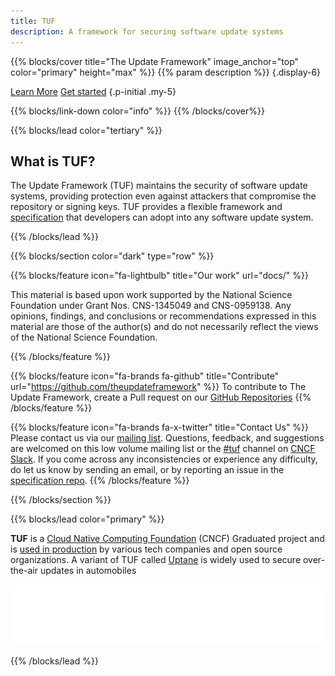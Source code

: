 ```yaml
---
title: TUF
description: A framework for securing software update systems
---
```


{{% blocks/cover title="The Update Framework" image_anchor="top" color="primary" height="max" %}}
{{% param description %}}
{.display-6}

<a class="btn btn-lg btn-primary me-3" href="docs/">Learn More</a>
<a class="btn btn-lg btn-secondary" href="docs/get-started/">Get started</a>
{.p-initial .my-5}

{{% blocks/link-down color="info" %}}
{{% /blocks/cover%}}

{{% blocks/lead color="tertiary" %}}

## What is TUF?


The Update Framework (TUF) maintains the security of software update systems, providing protection even against attackers that compromise the repository or signing keys. TUF provides a flexible framework and [specification](https://theupdateframework.github.io/specification/latest/) that developers can adopt into any software update system.


{{% /blocks/lead %}}

{{% blocks/section color="dark" type="row" %}}

{{% blocks/feature icon="fa-lightbulb" title="Our work" url="docs/" %}}

This material is based upon work supported by the National Science Foundation under Grant Nos. CNS-1345049 and CNS-0959138. Any opinions, findings, and conclusions or recommendations expressed in this material are those of the author(s) and do not necessarily reflect the views of the National Science Foundation.


{{% /blocks/feature %}}


{{% blocks/feature icon="fa-brands fa-github" title="Contribute" url="https://github.com/theupdateframework" %}}
To contribute to The Update Framework, create a Pull request on our [GitHub Repositories](https://github.com/theupdateframework)
{{% /blocks/feature %}}


{{% blocks/feature icon="fa-brands fa-x-twitter" title="Contact Us" %}}
Please contact us via our [mailing
list](https://groups.google.com/forum/?fromgroups#!forum/theupdateframework).
Questions, feedback, and suggestions are welcomed on this low volume mailing
list or the [#tuf](https://cloud-native.slack.com/archives/C8NMD3QJ3) channel
on [CNCF Slack](https://slack.cncf.io/). If you come across any inconsistencies or experience any
difficulty, do let us know by sending an email, or by reporting an issue in
the [specification
 repo](https://github.com/theupdateframework/specification/issues).
{{% /blocks/feature %}}

{{% /blocks/section %}}


{{% blocks/lead color="primary" %}}


**TUF** is a [Cloud Native Computing Foundation](https://www.cncf.io) (CNCF) Graduated project and is [used in production](docs/adoptions) by various tech companies and open source organizations. A variant of TUF called [Uptane](https://uptane.github.io/) is widely used to secure over-the-air updates in automobiles

[![CNCF logo][]][cncf]

[cncf]: https://cncf.io
[cncf logo]: static/img/cncf-white.svg
[incubating]: https://www.cncf.io/projects/


{{% /blocks/lead %}}


